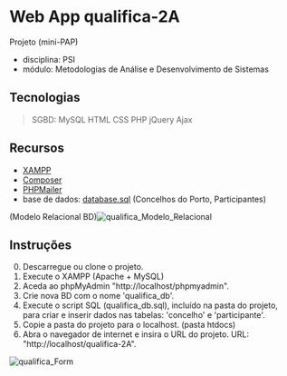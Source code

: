 # Web App qualifica-2A
Projeto (mini-PAP)
- disciplina: PSI
- módulo: Metodologias de Análise e Desenvolvimento de Sistemas

## Tecnologias
 > SGBD: MySQL
 > HTML
 > CSS
 > PHP
 > jQuery
 > Ajax

## Recursos
- [XAMPP](https://www.apachefriends.org/)
- [Composer](https://getcomposer.org/)
- [PHPMailer](https://github.com/PHPMailer/PHPMailer)
- base de dados: [database.sql](/db/database.sql) (Concelhos do Porto, Participantes)

(Modelo Relacional BD)![qualifica_Modelo_Relacional](https://github.com/user-attachments/assets/bf3b1f39-0ab2-42b9-882d-7c2285510714)

## Instruções 
0) Descarregue ou clone o projeto.
1) Execute o XAMPP (Apache + MySQL)
2) Aceda ao phpMyAdmin "http://localhost/phpmyadmin".
3) Crie nova BD com o nome 'qualifica_db'.
4) Execute o script SQL (qualifica_db.sql), incluído na pasta do projeto, para criar e inserir dados nas tabelas: 'concelho' e 'participante'.
5) Copie a pasta do projeto para o localhost. (pasta htdocs)
6) Abra o navegador de internet e insira o URL do projeto. URL: "http://localhost/qualifica-2A".

![qualifica_Form](https://github.com/user-attachments/assets/8d10abee-cb2f-45ac-816b-9a43a74581ad)
